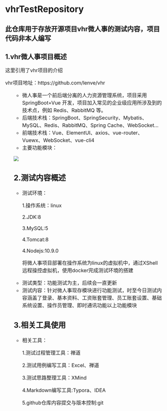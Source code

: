 # vhrTestRepository

## 此仓库用于存放开源项目vhr微人事的测试内容，项目代码非本人编写

## 1.vhr微人事项目概述

<p style="font-size:16px"> 这里引用了vhr项目的介绍</p>

<p style="font-size:16px"> vhr项目地址：https://github.com/lenve/vhr</p><ul style="font-size:16px">
<ul>
<li>微人事是一个前后端分离的人力资源管理系统，项目采用 SpringBoot+Vue 开发，项目加入常见的企业级应用所涉及到的技术点，例如 Redis、RabbitMQ 等。</li>
<li>后端技术栈：SpringBoot、SpringSecurity、Mybatis、MySQL、Redis、RabbitMQ、Spring Cache、WebSocket...</li>
<li>前端技术栈：Vue、ElementUI、axios、vue-router、Vuewx、WebSocket、vue-cli4</li>
<li>主要功能模块：</li> 
</ul>

![](C:\Users\47992\Desktop\微人事\images\系统模块.png)

## 2.测试内容概述

<ul style="font-size:16px">
<li>测试环境：
    <p>1.操作系统：linux</p>
    <p>2.JDK:8</p>
    <p>3.MySQL:5</p>
    <p>4.Tomcat:8</p>
    <p>4.Nodejs:10.9.0</p>
    <p>
       将微人事项目部署在操作系统为linux的虚拟机中，通过XShell远程操控虚拟机，使用docker完成测试环境的搭建
    </p>
</li>
<li>测试类型：功能测试为主，后续会一直更新</li>
<li>测试内容：针对微人事现存模块进行功能测试，时至今日测试内容涵盖了登录、基本资料、工资账套管理、员工账套设置、基础系统设置、操作员管理、即时通讯功能以上功能模块</li>
</ul>

## 3.相关工具使用

<ul style="font-size:16px">
<li>相关工具：
    <p>1.测试过程管理工具：禅道</p>
    <p>2.测试用例编写工具：Excel、禅道</p>
    <p>3.测试思路整理工具：XMind</p>
    <p>4.Markdown编写工具:Typora、IDEA</p>
    <p>5.github仓库内容提交与版本控制:git</p>
</li>
</ul>